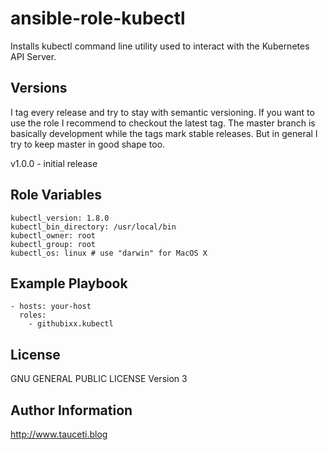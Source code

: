 ansible-role-kubectl
====================

Installs kubectl command line utility used to interact with the Kubernetes API Server.

Versions
--------

I tag every release and try to stay with semantic versioning. If you want to use the role I recommend to checkout the latest tag. The master branch is basically development while the tags mark stable releases. But in general I try to keep master in good shape too.

v1.0.0 - initial release

Role Variables
--------------

```
kubectl_version: 1.8.0
kubectl_bin_directory: /usr/local/bin
kubectl_owner: root
kubectl_group: root
kubectl_os: linux # use "darwin" for MacOS X
```

Example Playbook
----------------

```
- hosts: your-host
  roles:
    - githubixx.kubectl
```

License
-------

GNU GENERAL PUBLIC LICENSE Version 3

Author Information
------------------

http://www.tauceti.blog
